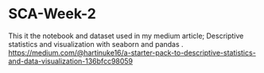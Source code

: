 # SCA-Week-2

This it the notebook and dataset used in my medium article; Descriptive statistics and visualization with seaborn and pandas
. https://medium.com/@hartinuke16/a-starter-pack-to-descriptive-statistics-and-data-visualization-136bfcc98059
